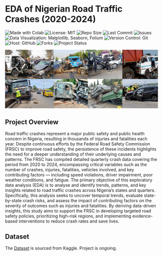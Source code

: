 # EDA of Nigerian Road Traffic Crashes (2020-2024) 
<p align="left">
  <img src="https://img.shields.io/badge/Made%20With-Colab-blue?logo=googlecolab&logoColor=white&label=Made%20With" alt="Made with Colab">
  <img src="https://img.shields.io/badge/License-MIT-green.svg" alt="License: MIT">
  <img src="https://img.shields.io/github/repo-size/ShaikhBorhanUddin/EDA-of-Nigerian-Road-Traffic-Crashes-2020-2024?color=blue" alt="Repo Size">
  <img src="https://img.shields.io/github/last-commit/ShaikhBorhanUddin/EDA-of-Nigerian-Road-Traffic-Crashes-2020-2024?color=brightgreen" alt="Last Commit">
  <img src="https://img.shields.io/github/issues/ShaikhBorhanUddin/EDA-of-Nigerian-Road-Traffic-Crashes-2020-2024?color=red" alt="Issues">
  <img src="https://img.shields.io/badge/Data%20Visualization-Matplotlib%20|%20Seaborn%20|%20Folium-yellow?logo=python" alt="Data Visualization: Matplotlib, Seaborn, Folium">
  <img src="https://img.shields.io/badge/Version%20Control-Git-orange?logo=git" alt="Version Control: Git">
  <img src="https://img.shields.io/badge/Host-GitHub-black?logo=github" alt="Host: GitHub">
  <img src="https://img.shields.io/github/forks/ShaikhBorhanUddin/EDA-of-Nigerian-Road-Traffic-Crashes-2020-2024?style=social" alt="Forks">
  <img src="https://img.shields.io/badge/Project-Ongoing-orange" alt="Project Status">
</p> 

![Dashboard](https://github.com/ShaikhBorhanUddin/EDA-of-Nigerian-Road-Traffic-Crashes-2020-2024/blob/main/Images/nig_1.png?raw=true)
## Project Overview 
Road traffic crashes represent a major public safety and public health concern in Nigeria, resulting in thousands of injuries and fatalities each year. Despite continuous efforts by the Federal Road Safety Commission (FRSC) to improve road safety, the persistence of these incidents highlights the need for a deeper understanding of their underlying causes and patterns. The FRSC has compiled detailed quarterly crash data covering the period from 2020 to 2024, encompassing critical variables such as the number of crashes, injuries, fatalities, vehicles involved, and key contributing factors — including speed violations, driver impairment, poor weather conditions, and fatigue.
The primary objective of this exploratory data analysis (EDA) is to analyse and identify trends, patterns, and key insights related to road traffic crashes across Nigeria’s states and quarters. Specifically, this analysis seeks to uncover temporal trends, evaluate state-by-state crash risks, and assess the impact of contributing factors on the severity of outcomes such as injuries and fatalities. By deriving data-driven insights, this study aims to support the FRSC in developing targeted road safety policies, prioritizing high-risk regions, and implementing evidence-based interventions to reduce crash rates and save lives.

## Dataset
The [Dataset](https://www.kaggle.com/datasets/akinniyiakinwande/nigerian-traffic-crashes-2020-2024) is sourced from Kaggle.
Project is ongoing.
